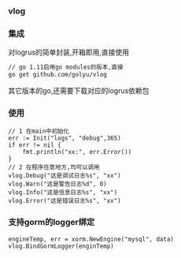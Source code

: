 ### vlog

### 集成
对logrus的简单封装,开箱即用,直接使用
```bash
// go 1.11启用go modules的版本,直接
go get github.com/golyu/vlog
```
其它版本的go,还需要下载对应的logrus依赖包

### 使用
```
// 1 在main中初始化
err := Init("logs", "debug",365)
if err != nil {
	fmt.println("xx:", err.Error())
}
// 2 在程序任意地方,均可以调用
vlog.Debug("这是调试日志%s", "xx")
vlog.Warn("这是警告日志%d", 0)
vlog.Info("这是信息日志%s", "xx")
vlog.Error("这是错误日志%s", "xx")
```

### 支持gorm的logger绑定
```
engineTemp, err = xorm.NewEngine("mysql", data)
vlog.BindGormLogger(enginTemp)
```